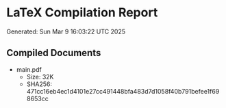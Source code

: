 # LaTeX Compilation Report
Generated: Sun Mar  9 16:03:22 UTC 2025
## Compiled Documents
- main.pdf
  - Size: 32K
  - SHA256: 471cc16eb4ec1d4101e27cc491448bfa483d7d1058f40b791befee1f698653cc
